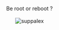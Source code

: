 <p align="center">
  Be root or reboot ? 
  <br><br>
  <img src="supaplex.gif" alt="suppalex">
</p> 
